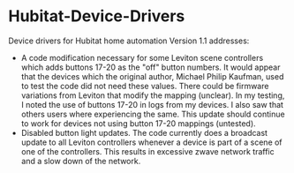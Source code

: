 # Hubitat-Device-Drivers
Device drivers for Hubitat home automation
Version 1.1 addresses:
  - A code modification necessary for some Leviton scene controllers which adds buttons 17-20 as the "off" button numbers.
    It would appear that the devices which the original author, Michael Philip Kaufman, used to test the code did not need these values.
    There could be firmware variations from Leviton that modify the mapping (unclear). In my testing, I noted the use of buttons
    17-20 in logs from my devices. I also saw that others users where experiencing the same.
    This update should continue to work for devices not using button 17-20 mappings (untested).
  - Disabled button light updates. The code currently does a broadcast update to all Leviton controllers whenever a device is part
    of a scene of one of the controllers. This results in excessive zwave network traffic and a slow down of the network.
